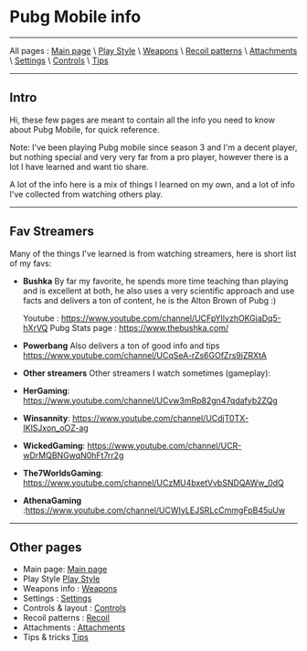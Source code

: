 # Pubg Mobile info

---

All pages : [Main page](/index.md) \ [Play Style](/play_style.md) \ [Weapons](/weapons.md) \ [Recoil patterns](/recoil.md) \ [Attachments](/attachments.md) \ [Settings](/settings) \ [Controls](/controls.md) \ [Tips](/tips.md)

---

## Intro

Hi, these few pages are meant to contain all the info you need to know about Pubg Mobile, for quick reference.

Note: I've been playing Pubg mobile since season 3 and I'm a decent player, but nothing special and very very far from a pro player, however there is a lot I have learned and want tio share.

A lot of the info here is a mix of things I learned on my own, and a lot of info I've collected from watching others play.

---

## Fav Streamers

Many of the things I've learned is from watching streamers, here is short list of my favs:

- **Bushka**
  By far my favorite, he spends more time teaching than playing and is excellent at both, he also uses a very scientific approach and use facts and delivers a ton of content, he is the Alton Brown of Pubg :)

  Youtube : <https://www.youtube.com/channel/UCFpYIlyzhOKGjaDq5-hXrVQ>
  Pubg Stats page : <https://www.thebushka.com/>

- **Powerbang**
  Also delivers a ton of good info and tips
  <https://www.youtube.com/channel/UCqSeA-rZs6GOfZrs9jZRXtA>

- **Other streamers**
  Other streamers I watch sometimes (gameplay):
- **HerGaming**: <https://www.youtube.com/channel/UCvw3mRp82gn47qdafyb2ZQg>
- **Winsannity**: <https://www.youtube.com/channel/UCdjT0TX-IKlSJxon_oOZ-ag>
- **WickedGaming**: <https://www.youtube.com/channel/UCR-wDrMQBNGwqN0hFt7rr2g>
- **The7WorldsGaming**: <https://www.youtube.com/channel/UCzMU4bxetVvbSNDQAWw_0dQ>
- **AthenaGaming** :<https://www.youtube.com/channel/UCWIyLEJSRLcCmmgFpB45uUw>

---

## Other pages

- Main page: [Main page](/index.md)
- Play Style [Play Style](/play_style.md)
- Weapons info : [Weapons](/weapons.md)
- Settings : [Settings](/settings.md)
- Controls & layout : [Controls](/controls.md)
- Recoil patterns : [Recoil](/recoil.md)
- Attachments : [Attachments](/attachments.md)
- Tips & tricks [Tips](/tips.md)
